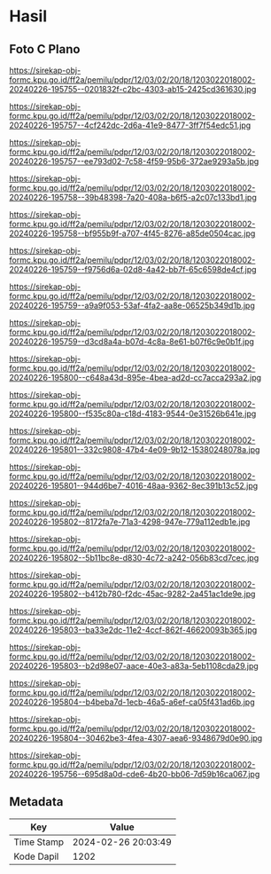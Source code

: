 # Hasil

## Foto C Plano

https://sirekap-obj-formc.kpu.go.id/ff2a/pemilu/pdpr/12/03/02/20/18/1203022018002-20240226-195755--0201832f-c2bc-4303-ab15-2425cd361630.jpg

https://sirekap-obj-formc.kpu.go.id/ff2a/pemilu/pdpr/12/03/02/20/18/1203022018002-20240226-195757--4cf242dc-2d6a-41e9-8477-3ff7f54edc51.jpg

https://sirekap-obj-formc.kpu.go.id/ff2a/pemilu/pdpr/12/03/02/20/18/1203022018002-20240226-195757--ee793d02-7c58-4f59-95b6-372ae9293a5b.jpg

https://sirekap-obj-formc.kpu.go.id/ff2a/pemilu/pdpr/12/03/02/20/18/1203022018002-20240226-195758--39b48398-7a20-408a-b6f5-a2c07c133bd1.jpg

https://sirekap-obj-formc.kpu.go.id/ff2a/pemilu/pdpr/12/03/02/20/18/1203022018002-20240226-195758--bf955b9f-a707-4f45-8276-a85de0504cac.jpg

https://sirekap-obj-formc.kpu.go.id/ff2a/pemilu/pdpr/12/03/02/20/18/1203022018002-20240226-195759--f9756d6a-02d8-4a42-bb7f-65c6598de4cf.jpg

https://sirekap-obj-formc.kpu.go.id/ff2a/pemilu/pdpr/12/03/02/20/18/1203022018002-20240226-195759--a9a9f053-53af-4fa2-aa8e-06525b349d1b.jpg

https://sirekap-obj-formc.kpu.go.id/ff2a/pemilu/pdpr/12/03/02/20/18/1203022018002-20240226-195759--d3cd8a4a-b07d-4c8a-8e61-b07f6c9e0b1f.jpg

https://sirekap-obj-formc.kpu.go.id/ff2a/pemilu/pdpr/12/03/02/20/18/1203022018002-20240226-195800--c648a43d-895e-4bea-ad2d-cc7acca293a2.jpg

https://sirekap-obj-formc.kpu.go.id/ff2a/pemilu/pdpr/12/03/02/20/18/1203022018002-20240226-195800--f535c80a-c18d-4183-9544-0e31526b641e.jpg

https://sirekap-obj-formc.kpu.go.id/ff2a/pemilu/pdpr/12/03/02/20/18/1203022018002-20240226-195801--332c9808-47b4-4e09-9b12-15380248078a.jpg

https://sirekap-obj-formc.kpu.go.id/ff2a/pemilu/pdpr/12/03/02/20/18/1203022018002-20240226-195801--944d6be7-4016-48aa-9362-8ec391b13c52.jpg

https://sirekap-obj-formc.kpu.go.id/ff2a/pemilu/pdpr/12/03/02/20/18/1203022018002-20240226-195802--8172fa7e-71a3-4298-947e-779a112edb1e.jpg

https://sirekap-obj-formc.kpu.go.id/ff2a/pemilu/pdpr/12/03/02/20/18/1203022018002-20240226-195802--5b11bc8e-d830-4c72-a242-056b83cd7cec.jpg

https://sirekap-obj-formc.kpu.go.id/ff2a/pemilu/pdpr/12/03/02/20/18/1203022018002-20240226-195802--b412b780-f2dc-45ac-9282-2a451ac1de9e.jpg

https://sirekap-obj-formc.kpu.go.id/ff2a/pemilu/pdpr/12/03/02/20/18/1203022018002-20240226-195803--ba33e2dc-11e2-4ccf-862f-46620093b365.jpg

https://sirekap-obj-formc.kpu.go.id/ff2a/pemilu/pdpr/12/03/02/20/18/1203022018002-20240226-195803--b2d98e07-aace-40e3-a83a-5eb1108cda29.jpg

https://sirekap-obj-formc.kpu.go.id/ff2a/pemilu/pdpr/12/03/02/20/18/1203022018002-20240226-195804--b4beba7d-1ecb-46a5-a6ef-ca05f431ad6b.jpg

https://sirekap-obj-formc.kpu.go.id/ff2a/pemilu/pdpr/12/03/02/20/18/1203022018002-20240226-195804--30462be3-4fea-4307-aea6-9348679d0e90.jpg

https://sirekap-obj-formc.kpu.go.id/ff2a/pemilu/pdpr/12/03/02/20/18/1203022018002-20240226-195756--695d8a0d-cde6-4b20-bb06-7d59b16ca067.jpg


## Metadata

| Key        | Value               |
| ---------- | ------------------- |
| Time Stamp | 2024-02-26 20:03:49 |
| Kode Dapil | 1202                |



